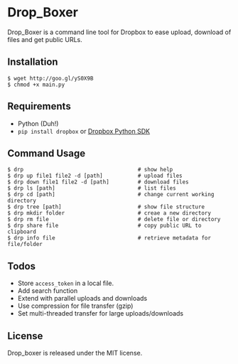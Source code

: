 Drop_Boxer
==========

Drop_Boxer is a command line tool for Dropbox to ease upload, download of files and get public URLs.

Installation
------------

```
$ wget http://goo.gl/yS0X9B
$ chmod +x main.py
```
Requirements
------------

- Python (Duh!)
- `pip install dropbox`
or [Dropbox Python SDK](https://www.dropbox.com/developers/core/sdks/python)


Command Usage
--------------

```
$ drp                                    # show help
$ drp up file1 file2 -d [path]           # upload files
$ drp down file1 file2 -d [path]         # download files
$ drp ls [path]                          # list files
$ drp cd [path]                          # change current working directory
$ drp tree [path]                        # show file structure
$ drp mkdir folder                       # creae a new directory
$ drp rm file                            # delete file or directory
$ drp share file                         # copy public URL to clipboard
$ drp info file                          # retrieve metadata for file/folder
```

Todos
-----

* Store `access_token` in a local file.
* Add search function
* Extend with parallel uploads and downloads
* Use compression for file transfer (gzip)
* Set multi-threaded transfer for large uploads/downloads

License
-------

Drop_boxer is released under the MIT license.
